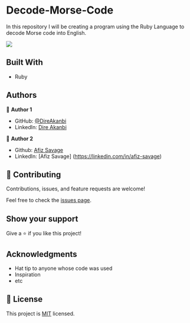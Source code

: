 # Decode-Morse-Code
In this repository I will be creating a program using the Ruby Language to decode Morse code into English.

![](https://img.shields.io/badge/Decode-Morse-Code-blueviolet)

## Built With

- Ruby

## Authors 

👤 **Author 1**

- GitHub: [@DireAkanbi](https://github.com/DireAkanbi)
- LinkedIn: [Dire Akanbi](https://linkedin.com/in/dire-akanbi)

👤 **Author 2**
- Github: [Afiz Savage](https://github.com/afizsavage)
- LinkedIn: [Afiz Savage] (https://linkedin.com/in/afiz-savage)

## 🤝 Contributing

Contributions, issues, and feature requests are welcome!

Feel free to check the [issues page](../../issues/).

## Show your support

Give a ⭐️ if you like this project!

## Acknowledgments

- Hat tip to anyone whose code was used
- Inspiration
- etc

## 📝 License

This project is [MIT](./MIT.md) licensed.
